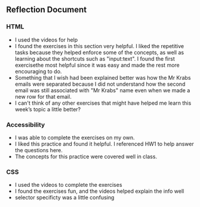 ## Reflection Document

### HTML

- I used the videos for help
- I found the exercises in this section very helpful. I liked the repetitive tasks because they helped enforce some of the concepts, as well as learning about the shortcuts such as "input:text". I found the first exercisethe most helpful since it was easy and made the rest more encouraging to do.
- Something that I wish had been explained better was how the Mr Krabs emails were separated because I did not understand how the second email was still associated with "Mr Krabs" name even when we made a new row for that email.
- I can't think of any other exercises that might have helped me learn this week’s topic a little better?

### Accessibility

- I was able to complete the exercises on my own.
- I liked this practice and found it helpful. I referenced HW1 to help answer the questions here.
- The concepts for this practice were covered well in class.

### CSS

- I used the videos to complete the exercises
- I found the exercises fun, and the videos helped explain the info well
- selector specificty was a little confusing